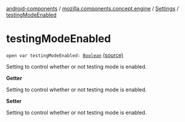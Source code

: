[android-components](../../index.md) / [mozilla.components.concept.engine](../index.md) / [Settings](index.md) / [testingModeEnabled](./testing-mode-enabled.md)

# testingModeEnabled

`open var testingModeEnabled: `[`Boolean`](https://kotlinlang.org/api/latest/jvm/stdlib/kotlin/-boolean/index.html) [(source)](https://github.com/mozilla-mobile/android-components/blob/master/components/concept/engine/src/main/java/mozilla/components/concept/engine/Settings.kt#L126)

Setting to control whether or not testing mode is enabled.

**Getter**

Setting to control whether or not testing mode is enabled.

**Setter**

Setting to control whether or not testing mode is enabled.

